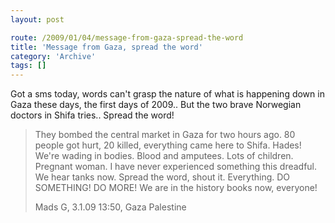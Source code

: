 ```yaml
---
layout: post

route: /2009/01/04/message-from-gaza-spread-the-word
title: 'Message from Gaza, spread the word'
category: 'Archive'
tags: []
---
```


Got a sms today, words can't grasp the nature of what is happening down in Gaza
these days, the first days of 2009.. But the two brave Norwegian doctors in
Shifa tries.. Spread the word!

> They bombed the central market in Gaza for two hours ago. 80 people got hurt, 20 killed, everything came here to Shifa. Hades! We're wading in bodies. Blood and amputees. Lots of children. Pregnant woman. I have never experienced something this dreadful. We hear tanks now. Spread the word, shout it. Everything. DO SOMETHING! DO MORE! We are in the history books now, everyone!
>
> Mads G, 3.1.09 13:50, Gaza Palestine


